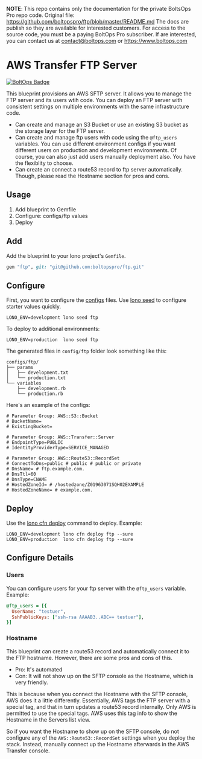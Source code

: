 <!-- note marker start -->
**NOTE**: This repo contains only the documentation for the private BoltsOps Pro repo code.
Original file: https://github.com/boltopspro/ftp/blob/master/README.md
The docs are publish so they are available for interested customers.
For access to the source code, you must be a paying BoltOps Pro subscriber.
If are interested, you can contact us at contact@boltops.com or https://www.boltops.com

<!-- note marker end -->

# AWS Transfer FTP Server

[![BoltOps Badge](https://img.boltops.com/boltops/badges/boltops-badge.png)](https://www.boltops.com)

This blueprint provisions an AWS SFTP server. It allows you to manage the FTP server and its users wtih code. You can deploy an FTP server with consistent settings on multiple environments with the same infrastructure code.

* Can create and manage an S3 Bucket or use an existing S3 bucket as the storage layer for the FTP server.
* Can create and manage ftp users with code using the `@ftp_users` variables.  You can use different environment configs if you want different users on production and development environments. Of course, you can also just add users manually deployment also. You have the flexiblity to choose.
* Can create an connect a route53 record to ftp server automatically. Though, please read the Hostname section for pros and cons.

## Usage

1. Add blueprint to Gemfile
2. Configure: configs/ftp values
3. Deploy

## Add

Add the blueprint to your lono project's `Gemfile`.

```ruby
gem "ftp", git: "git@github.com:boltopspro/ftp.git"
```

## Configure

First, you want to configure the [configs](https://lono.cloud/docs/core/configs/) files. Use [lono seed](https://lono.cloud/reference/lono-seed/) to configure starter values quickly.

    LONO_ENV=development lono seed ftp

To deploy to additional environments:

    LONO_ENV=production  lono seed ftp

The generated files in `config/ftp` folder look something like this:

    configs/ftp/
    ├── params
    │   ├── development.txt
    │   └── production.txt
    └── variables
        ├── development.rb
        └── production.rb

Here's an example of the configs:

    # Parameter Group: AWS::S3::Bucket
    # BucketName=
    # ExistingBucket=

    # Parameter Group: AWS::Transfer::Server
    # EndpointType=PUBLIC
    # IdentityProviderType=SERVICE_MANAGED

    # Parameter Group: AWS::Route53::RecordSet
    # ConnectToDns=public # public # public or private
    # DnsName= # ftp.example.com.
    # DnsTtl=60
    # DnsType=CNAME
    # HostedZoneId= # /hostedzone/Z01963071SQH02EXAMPLE
    # HostedZoneName= # example.com.

## Deploy

Use the [lono cfn deploy](http://lono.cloud/reference/lono-cfn-deploy/) command to deploy. Example:

    LONO_ENV=development lono cfn deploy ftp --sure
    LONO_ENV=production  lono cfn deploy ftp --sure

## Configure Details

### Users

You can configure users for your ftp server with the `@ftp_users` variable.  Example:

```ruby
@ftp_users = [{
  UserName: "testuer",
  SshPublicKeys: ["ssh-rsa AAAAB3..ABC== testuer"],
}]
```

### Hostname

This blueprint can create a route53 record and automatically connect it to the FTP hostname. However, there are some pros and cons of this.

* Pro: It's automated
* Con: It will not show up on the SFTP console as the Hostname, which is very friendly.

This is because when you connect the Hostname with the SFTP console, AWS does it a little differently.  Essentially, AWS tags the FTP server with a special tag, and that in turn updates a route53 record internally. Only AWS is permitted to use the special tags. AWS uses this tag info to show the Hostname in the Servers list view.

So if you want the Hostname to show up on the SFTP console, do not configure any of the `AWS::Route53::RecordSet` settings when you deploy the stack. Instead, manually connect up the Hostname afterwards in the AWS Transfer console.
